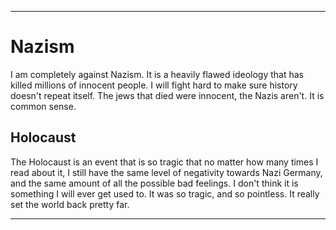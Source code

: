 
***

# Nazism

I am completely against Nazism. It is a heavily flawed ideology that has killed millions of innocent people. I will fight hard to make sure history doesn't repeat itself. The jews that died were innocent, the Nazis aren't. It is common sense.

## Holocaust

The Holocaust is an event that is so tragic that no matter how many times I read about it, I still have the same level of negativity towards Nazi Germany, and the same amount of all the possible bad feelings. I don't think it is something I will ever get used to. It was so tragic, and so pointless. It really set the world back pretty far.

***
